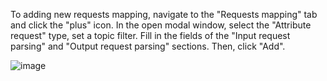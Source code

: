 To adding new requests mapping, navigate to the "Requests mapping" tab and click the "plus" icon.
In the open modal window, select the "Attribute request" type, set a topic filter. Fill in the fields of the "Input request parsing" and "Output request parsing" sections. Then, click "Add".

![image](https://img.thingsboard.io/gateway/mqtt-connector/attribute-request-1-ce.png)